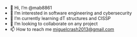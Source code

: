 - 👋 Hi, I’m @mab8861
- 👀 I’m interested in software engineering and cybersecurity
- 🌱 I’m currently learning dT structures and CISSP 
- 💞️ I’m looking to collaborate on any project
- 📫 How to reach me miguelcrash2013@gmail.com

<!---
mab8861/mab8861 is a ✨ special ✨ repository because its `README.md` (this file) appears on your GitHub profile.
You can click the Preview link to take a look at your changes.
--->
